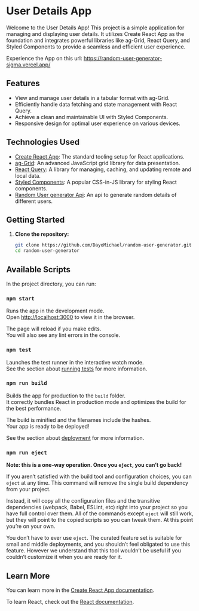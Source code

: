# User Details App

Welcome to the User Details App! This project is a simple application for managing and displaying user details. It utilizes Create React App as the foundation and integrates powerful libraries like ag-Grid, React Query, and Styled Components to provide a seamless and efficient user experience.

Experience the App on this url: https://random-user-generator-sigma.vercel.app/

## Features

- View and manage user details in a tabular format with ag-Grid.
- Efficiently handle data fetching and state management with React Query.
- Achieve a clean and maintainable UI with Styled Components.
- Responsive design for optimal user experience on various devices.

## Technologies Used

- [Create React App](https://create-react-app.dev/): The standard tooling setup for React applications.
- [ag-Grid](https://www.ag-grid.com/): An advanced JavaScript grid library for data presentation.
- [React Query](https://react-query.tanstack.com/): A library for managing, caching, and updating remote and local data.
- [Styled Components](https://styled-components.com/): A popular CSS-in-JS library for styling React components.
- [Random User generator Api](https://randomuser.me/): An api to generate random details of different users.

## Getting Started

1. **Clone the repository:**

   ```bash
   git clone https://github.com/DayoMichael/random-user-generator.git
   cd random-user-generator

## Available Scripts

In the project directory, you can run:

### `npm start`

Runs the app in the development mode.\
Open [http://localhost:3000](http://localhost:3000) to view it in the browser.

The page will reload if you make edits.\
You will also see any lint errors in the console.

### `npm test`

Launches the test runner in the interactive watch mode.\
See the section about [running tests](https://facebook.github.io/create-react-app/docs/running-tests) for more information.

### `npm run build`

Builds the app for production to the `build` folder.\
It correctly bundles React in production mode and optimizes the build for the best performance.

The build is minified and the filenames include the hashes.\
Your app is ready to be deployed!

See the section about [deployment](https://facebook.github.io/create-react-app/docs/deployment) for more information.

### `npm run eject`

**Note: this is a one-way operation. Once you `eject`, you can’t go back!**

If you aren’t satisfied with the build tool and configuration choices, you can `eject` at any time. This command will remove the single build dependency from your project.

Instead, it will copy all the configuration files and the transitive dependencies (webpack, Babel, ESLint, etc) right into your project so you have full control over them. All of the commands except `eject` will still work, but they will point to the copied scripts so you can tweak them. At this point you’re on your own.

You don’t have to ever use `eject`. The curated feature set is suitable for small and middle deployments, and you shouldn’t feel obligated to use this feature. However we understand that this tool wouldn’t be useful if you couldn’t customize it when you are ready for it.

## Learn More

You can learn more in the [Create React App documentation](https://facebook.github.io/create-react-app/docs/getting-started).

To learn React, check out the [React documentation](https://reactjs.org/).
